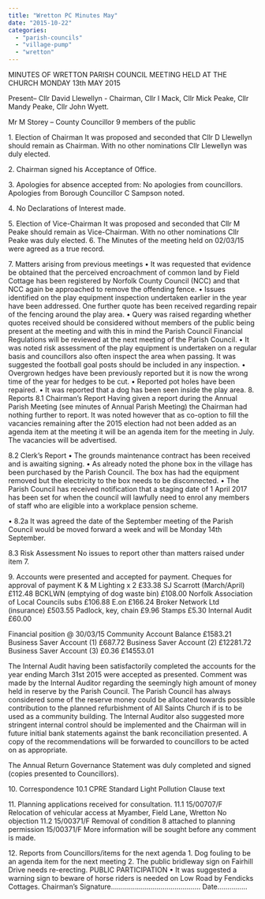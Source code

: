 ```yaml
---
title: "Wretton PC Minutes May"
date: "2015-10-22"
categories: 
  - "parish-councils"
  - "village-pump"
  - "wretton"
---
```


MINUTES OF WRETTON PARISH COUNCIL MEETING HELD AT THE CHURCH MONDAY 13th MAY 2015

Present– Cllr David Llewellyn - Chairman, Cllr I Mack, Cllr Mick Peake, Cllr Mandy Peake, Cllr John Wyett.

Mr M Storey – County Councillor 9 members of the public

1\. Election of Chairman It was proposed and seconded that Cllr D Llewellyn should remain as Chairman. With no other nominations Cllr Llewellyn was duly elected.

2\. Chairman signed his Acceptance of Office.

3\. Apologies for absence accepted from: No apologies from councillors. Apologies from Borough Councillor C Sampson noted.

4\. No Declarations of Interest made.

5\. Election of Vice-Chairman It was proposed and seconded that Cllr M Peake should remain as Vice-Chairman. With no other nominations Cllr Peake was duly elected. 6. The Minutes of the meeting held on 02/03/15 were agreed as a true record.

7\. Matters arising from previous meetings • It was requested that evidence be obtained that the perceived encroachment of common land by Field Cottage has been registered by Norfolk County Council (NCC) and that NCC again be approached to remove the offending fence. • Issues identified on the play equipment inspection undertaken earlier in the year have been addressed. One further quote has been received regarding repair of the fencing around the play area. • Query was raised regarding whether quotes received should be considered without members of the public being present at the meeting and with this in mind the Parish Council Financial Regulations will be reviewed at the next meeting of the Parish Council. • It was noted risk assessment of the play equipment is undertaken on a regular basis and councillors also often inspect the area when passing. It was suggested the football goal posts should be included in any inspection. • Overgrown hedges have been previously reported but it is now the wrong time of the year for hedges to be cut. • Reported pot holes have been repaired. • It was reported that a dog has been seen inside the play area. 8. Reports 8.1 Chairman’s Report Having given a report during the Annual Parish Meeting (see minutes of Annual Parish Meeting) the Chairman had nothing further to report. It was noted however that as co-option to fill the vacancies remaining after the 2015 election had not been added as an agenda item at the meeting it will be an agenda item for the meeting in July. The vacancies will be advertised.

8.2 Clerk’s Report • The grounds maintenance contract has been received and is awaiting signing. • As already noted the phone box in the village has been purchased by the Parish Council. The box has had the equipment removed but the electricity to the box needs to be disconnected. • The Parish Council has received notification that a staging date of 1 April 2017 has been set for when the council will lawfully need to enrol any members of staff who are eligible into a workplace pension scheme.

• 8.2a It was agreed the date of the September meeting of the Parish Council would be moved forward a week and will be Monday 14th September.

8.3 Risk Assessment No issues to report other than matters raised under item 7.

9\. Accounts were presented and accepted for payment. Cheques for approval of payment K & M Lighting x 2 £33.38 SJ Scarrott (March/April) £112.48 BCKLWN (emptying of dog waste bin) £108.00 Norfolk Association of Local Councils subs £106.88 E.on £166.24 Broker Network Ltd (insurance) £503.55 Padlock, key, chain £9.96 Stamps £5.30 Internal Audit £60.00

Financial position @ 30/03/15 Community Account Balance £1583.21 Business Saver Account (1) £687.72 Business Saver Account (2) £12281.72 Business Saver Account (3) £0.36 £14553.01

The Internal Audit having been satisfactorily completed the accounts for the year ending March 31st 2015 were accepted as presented. Comment was made by the Internal Auditor regarding the seemingly high amount of money held in reserve by the Parish Council. The Parish Council has always considered some of the reserve money could be allocated towards possible contribution to the planned refurbishment of All Saints Church if is to be used as a community building. The Internal Auditor also suggested more stringent internal control should be implemented and the Chairman will in future initial bank statements against the bank reconciliation presented. A copy of the recommendations will be forwarded to councillors to be acted on as appropriate.

The Annual Return Governance Statement was duly completed and signed (copies presented to Councillors).

10\. Correspondence 10.1 CPRE Standard Light Pollution Clause text

11\. Planning applications received for consultation. 11.1 15/00707/F Relocation of vehicular access at Myamber, Field Lane, Wretton No objection 11.2 15/00371/F Removal of condition 8 attached to planning permission 15/00371/F More information will be sought before any comment is made.

12\. Reports from Councillors/items for the next agenda 1. Dog fouling to be an agenda item for the next meeting 2. The public bridleway sign on Fairhill Drive needs re-erecting. PUBLIC PARTICIPATION • It was suggested a warning sign to beware of horse riders is needed on Low Road by Fendicks Cottages. Chairman’s Signature……………………………………… Date……………
